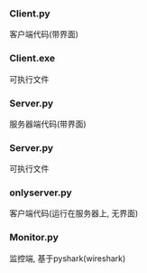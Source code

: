 ### Client.py
客户端代码(带界面)

### Client.exe
可执行文件

### Server.py
服务器端代码(带界面)

### Server.py
可执行文件

### onlyserver.py
客户端代码(运行在服务器上, 无界面)

### Monitor.py
监控端, 基于pyshark(wireshark)

